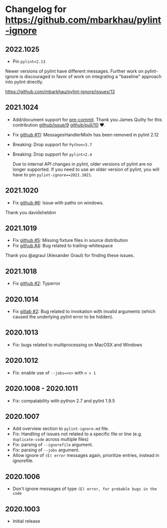 # Changelog for https://github.com/mbarkhau/pylint-ignore

## 2022.1025

- Pin `pylint<2.13`

Newer versions of pylint have different messages. Further work on
pylint-ignore is discouraged in favor of work on integrating
a "baseline" approach into pylint directly.

https://github.com/mbarkhau/pylint-ignore/issues/13


## 2021.1024

- Add/document support for [pre-commit](https://pre-commit.com/).
  Thank you James Quilty for this contribution [github/issue/9][gh_i9]
  [github/pull/10][gh_i10] :heart:.
- Fix [github #11][gh_i11]: MessagesHandlerMixIn has been removed in pylint 2.12
- Breaking: Drop support for `Python<3.7`
- Breaking: Drop support for `pylint<2.4`

  Due to internal API changes in pylint, older versions of pylint
  are no longer supported. If you need to use an older version of
  pylint, you will have to pin `pylint-ignore==2021.1021`.

[gh_i9]: https://github.com/mbarkhau/pylint-ignore/issues/9
[gh_i10]: https://github.com/mbarkhau/pylint-ignore/pull/10
[gh_i11]: https://github.com/mbarkhau/pylint-ignore/issues/11


## 2021.1020

- Fix [github #6][gh_i6]: Issue with paths on windows.

[gh_i6]: https://github.com/mbarkhau/pylint-ignore/issues/6

Thank you davidsheldon


## 2021.1019

- Fix [github #5][gh_i5]: Missing fixture files in source distribution
- Fix [github #4][gh_i4]: Bug related to trailing-whitespace

[gh_i5]: https://github.com/mbarkhau/pylint-ignore/issues/5
[gh_i4]: https://github.com/mbarkhau/pylint-ignore/issues/4

Thank you @agraul (Alexander Graul) for finding these issues.


## 2021.1018

- Fix [github #2][gh_i2]: Typerror

[gh_i2]: https://github.com/mbarkhau/pylint-ignore/issues/2


## 2020.1014

- Fix [gitlab #2][gl_i2]: Bug related to invokation with invalid arguments (which caused the underlying pylint error to be hidden).

[gl_i2]: https://gitlab.com/mbarkhau/pylint-ignore/-/issues/2


## 2020.1013

- Fix: bugs related to multiprocessing on MacOSX and Windows


## 2020.1012

- Fix: enable use of `--jobs=<n>` with `n > 1`


## 2020.1008 - 2020.1011

- Fix: compatability with python 2.7 and pylint 1.9.5


## 2020.1007

- Add overview section to `pylint-ignore.md` file.
- Fix: Handling of issues not related to a specific file or line (e.g. `duplicate-code` across multiple files)
- Fix: parsing of `--ignorefile` argument.
- Fix: parsing of `--jobs` argument.
- Allow ignore of `(E) error` messages again, prioritize entries, instead in ignorefile.


## 2020.1006

- Don't ignore messages of type `(E) error, for probable bugs in the code`

## 2020.1003

- Initial release

